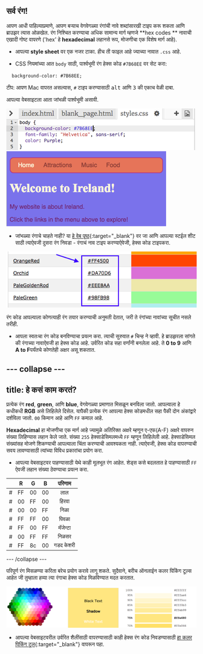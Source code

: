 ## सर्व रंग!

आपण आधी पाहिल्याप्रमाणे, आपण बर्‍याच वेगवेगळ्या रंगांची नावे शब्दांसारखी टाइप करू शकता आणि ब्राउझर त्यास ओळखेल. रंग निश्चित करण्याचा अधिक सामान्य मार्ग म्हणजे **hex codes ** नावाची एखादी गोष्ट वापरणे ('hex' हे **hexadecimal** लहानसे रूप, मोजणीचा एक विशेष मार्ग आहे).

+ आपल्या **style sheet** वर एक नजर टाका. हीच ती फाइल आहे ज्याच्या नावात `.css` आहे.

+ CSS नियमांच्या आत `body` साठी, पार्श्वभूमी रंग हेक्स कोड `#7B68EE` वर सेट करा:

```html
  background-color: #7B68EE;
```

टीप: आपण Mac वापरत असल्यास, `#` टाइप करण्यासाठी <kbd>alt</kbd> आणि <kbd>3</kbd> की एकाच वेळी दाबा.

आपल्या वेबसाइटला आता जांभळी पार्श्वभूमी असावी.

![](images/HexColourFirst.png) ![](images/HexColourFirstResult.png)

+ जांभळ्या रंगाचे चाहते नाही? या [हे वेब पृष्ठ](http://dojo.soy/html2-colors){:target="_blank"} वर जा आणि आपल्या स्टईल शीट साठी त्याऐवजी दुसरा रंग निवडा - रंगाचं नाव टाइप करण्याऐवेजी, हेक्स कोड टाइपकरा. 

![](images/ColorNamesHex.png)

रंग कोड आपल्याला कोणत्याही रंग तयार करण्याची अनुमती देतात, जरी ते रंगांच्या नावांच्या सूचीत नसले तरीही.

+ आपला स्वतःचा रंग कोड बनविण्याचा प्रयत्न करा. त्याची सुरुवात `#` चिन्ह ने व्हावी. हे ब्राउझरला सांगते की रंगाच्या नावाऐवजी हा हेक्स कोड आहे. उर्वरित कोड सहा वर्णांनी बनलेला आहे. ते **0 to 9** आणि **A to F**पर्यंतचे कोणतेही अक्षर असू शकतात.

--- collapse ---
---
title: हे कसं काम करतं?
---

प्रत्येक रंग **red**, **green**, आणि **blue**, वेगवेगळ्या प्रमाणात मिसळून बनविला जातो. आपल्याला हे कधीकधी **RGB** असे लिहिलेले दिसेल. यापैकी प्रत्येक रंग आपल्या हेक्स कोडमधील सहा पैकी दोन अंकांद्वारे दर्शविला जातो. `00` किमान आहे आणि `FF` कमाल आहे.

**Hexadecimal** हा मोजणीचा एक मार्ग आहे ज्यामुळे अतिरिक्त अक्षरे म्हणून ए-एफ(A-F) अक्षरे वापरुन संख्या लिहिण्यास लहान केले जाते. संख्या `255` हेक्साडेसिमलमध्ये `FF` म्हणून लिहिलेली आहे. हेक्साडेसिमल संख्यांसह मोजणे शिकण्याची आपल्याला चिंता करण्याची आवश्यकता नाही. त्याऐवजी, हेक्स कोड वापरण्याची सवय लावण्यासाठी त्यांच्या विविध प्रकारांचा प्रयोग करा.

+ आपल्या वेबसाइटवर पाहण्यासाठी येथे काही मूलभूत रंग आहेत. शेड्स कसे बदलतात हे पाहण्यासाठी `FF` ऐवजी लहान संख्या ठेवण्याचा प्रयत्न करा.

|      | R  | G  | B  |  परिणाम   |
| ---- | -- | -- | -- |:---------:|
| \# | FF | 00 | 00 |    लाल    |
| \# | 00 | FF | 00 |   हिरवा   |
| \# | 00 | 00 | FF |   निळा    |
| \# | FF | FF | 00 |   पिवळा   |
| \# | FF | 00 | FF | मॅजेन्टा  |
| \# | 00 | FF | FF |   निळसर   |
| \# | FF | 8c | 00 | गडद केशरी |

--- /collapse ---

परिपूर्ण रंग मिसळण्या करिता बरेच प्रयोग करावे लागू शकते. सुदैवाने, बरीच ऑनलाईन कलर पिकिंग टूल्स आहेत जी तुम्हाला हव्या त्या रंगाचा हेक्स कोड मिळविण्यात मदत करतात.

![](images/W3ColorPicker.png)

+ आपल्या वेबसाइटवरील उर्वरित शैलींसाठी वापरण्यासाठी काही हेक्स रंग कोड निवडण्यासाठी [हा कलर पिकिंग टूल](http://dojo.soy/html2-color-picker){:target="_blank"} वापरून पहा.